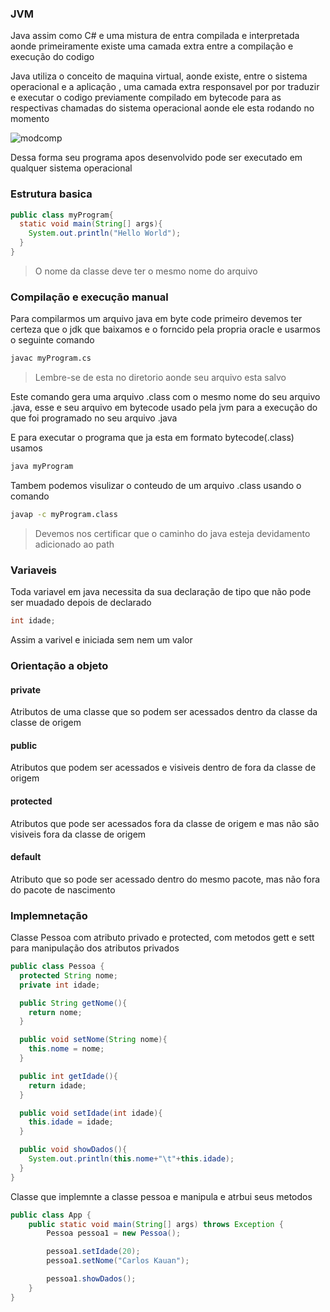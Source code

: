 ### JVM

Java assim como C# e uma mistura de entra compilada e interpretada aonde primeiramente existe uma camada extra entre a compilação e execução do codigo

Java utiliza o conceito de maquina virtual, aonde existe, entre o sistema operacional e a aplicação , uma camada extra responsavel por por traduzir e executar o codigo previamente compilado em bytecode  para as respectivas chamadas do sistema operacional aonde ele esta rodando  no momento 

![modcomp](https://github.com/carloskauan/Notes/assets/89313841/270da8b3-877b-42fb-adc0-34cb01a5ca05)


Dessa forma seu programa apos desenvolvido pode ser executado em qualquer sistema operacional

### Estrutura basica

~~~java
public class myProgram{
  static void main(String[] args){
    System.out.println("Hello World");
  }
}
~~~

> O nome da classe deve ter o mesmo nome do arquivo

### Compilação e execução manual

Para compilarmos um arquivo java em byte code primeiro devemos ter certeza que o jdk que baixamos e o forncido pela propria oracle e usarmos o seguinte comando

~~~sh
javac myProgram.cs
~~~
> Lembre-se de esta no diretorio aonde seu arquivo esta salvo

Este comando gera uma arquivo .class com o mesmo nome do seu arquivo .java, esse e seu arquivo em bytecode usado pela jvm para a execução do que foi programado no seu arquivo .java

E para executar o programa que ja esta em formato bytecode(.class) usamos
~~~sh
java myProgram
~~~

Tambem podemos visulizar o conteudo de um arquivo .class usando o comando 
~~~sh
javap -c myProgram.class
~~~
> Devemos nos certificar que o caminho do java esteja devidamento adicionado ao path

### Variaveis

Toda variavel em java necessita da sua declaração de tipo que não pode ser muadado depois de declarado

~~~java
int idade;
~~~

Assim a varivel e iniciada sem nem um valor

### Orientação a objeto

#### private

  Atributos de uma classe que so podem ser acessados dentro da classe da classe de origem

#### public

  Atributos que podem ser acessados e visiveis dentro de fora da classe de origem

#### protected

  Atributos que pode ser acessados fora da classe de origem e mas não são visiveis fora da classe de origem

#### default
  Atributo que so pode ser acessado dentro do mesmo pacote, mas não fora do pacote de nascimento

### Implemnetação

Classe Pessoa com atributo privado e protected, com metodos gett e sett para manipulação dos atributos privados
~~~java
public class Pessoa {
  protected String nome;
  private int idade;

  public String getNome(){
    return nome;
  }

  public void setNome(String nome){
    this.nome = nome;
  }

  public int getIdade(){
    return idade;
  }

  public void setIdade(int idade){
    this.idade = idade;
  }

  public void showDados(){
    System.out.println(this.nome+"\t"+this.idade);
  }
}
~~~~

Classe que implemnte a classe pessoa e manipula e atrbui seus metodos
~~~java
public class App {
    public static void main(String[] args) throws Exception {
        Pessoa pessoa1 = new Pessoa();

        pessoa1.setIdade(20);
        pessoa1.setNome("Carlos Kauan");

        pessoa1.showDados();
    }
}
~~~
